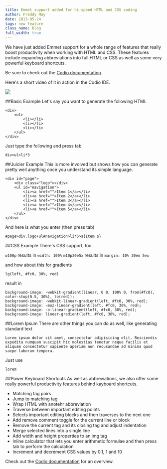 ```yaml
---
title: Emmet support added for hi-speed HTML and CSS coding
author: Freddy May
date: 2013-05-24
tags: new feature
class_name: blog
full_width: true
---
```


We have just added Emmet support for a whole range of features that really boost productivity when working with HTML and CSS. These features include expanding abbreviations into full HTML or CSS as well as some very powerful keyboard shortcuts.

Be sure to check out the [Codio documentation](/docs/ide/emmet/).

Here's a short video of it in action in the Codio IDE.

  <a href="http://www.youtube.com/v/suFLTxYDJz8?autoplay=1" class="fancybox fancybox.iframe" id="video">
    <img src="//i3.ytimg.com/vi/suFLTxYDJz8/mqdefault.jpg">
  </a>

##Basic Example
Let's say you want to generate the following HTML

	<div>
	    <ul>
	        <li></li>
	        <li></li>
	        <li></li>
	    </ul>
	</div>

Just type the following and press tab

	div>ul>li*3


##Juicier Example
This is more involved but shows how you can generate pretty well anything once you understand its simple language.

	<div id="page">
	    <div class="logo"></div>
	    <ul id="navigation">
	        <li><a href="">Item 1</a></li>
	        <li><a href="">Item 2</a></li>
	        <li><a href="">Item 3</a></li>
	        <li><a href="">Item 4</a></li>
	        <li><a href="">Item 5</a></li>
	    </ul>
	</div>

And here is what you enter (then press tab)

	#page>div.logo+ul#navigation>li*5>a{Item $}

##CSS Example
There's CSS support, too.

`w100p` results in `width: 100%`
`m10p30e5x` results in `margin: 10% 30em 5ex`

and how about this for gradients

	lg(left, #fc0, 30%, red)

result in

	background-image: -webkit-gradient(linear, 0 0, 100% 0, from(#fc0), color-stop(0.5, 30%), to(red));
	background-image: -webkit-linear-gradient(left, #fc0, 30%, red);
	background-image: -moz-linear-gradient(left, #fc0, 30%, red);
	background-image: -o-linear-gradient(left, #fc0, 30%, red);
	background-image: linear-gradient(left, #fc0, 30%, red);


##Lorem Ipsum
There are other things you can do as well, like generating standard text

	Lorem ipsum dolor sit amet, consectetur adipisicing elit. Reiciendis expedita numquam suscipit hic molestias tenetur neque facilis et aliquam consectetur sapiente aperiam non recusandae ad minima quod saepe laborum tempora.

Just use 

	lorem

##Power Keyboard Shortcuts
As well as abbreviations, we also offer some really powerful productivity features behind kayboard shortcuts. 

- Matching tag pairs
- Jump to matching tag
- Wrap HTML with anotehr abbreviation
- Traverse between important editing points
- Selects important editing blocks and then traverses to the next one
- Add remove comment toggle for the current line or block
- Remove the current tag and its closing tag and adjust indentation
- Merge selected lines into a single line
- Add width and height properties to an img tag
- Inline calculator that lets you enter arithmetic formulae and then press tab to perform the calculation
- Increment and decrement CSS values by 0.1, 1 and 10

Check out the [Codio documentation](/docs/ide/emmet/) for an overview.

